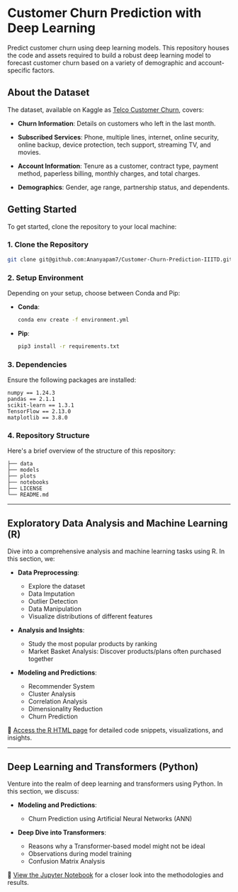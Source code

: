 # Customer Churn Prediction with Deep Learning

Predict customer churn using deep learning models. This repository houses the code and assets required to build a robust deep learning model to forecast customer churn based on a variety of demographic and account-specific factors.

## About the Dataset
The dataset, available on Kaggle as [Telco Customer Churn](https://www.kaggle.com/datasets/blastchar/telco-customer-churn), covers:

- **Churn Information**: Details on customers who left in the last month.
  
- **Subscribed Services**: Phone, multiple lines, internet, online security, online backup, device protection, tech support, streaming TV, and movies.
  
- **Account Information**: Tenure as a customer, contract type, payment method, paperless billing, monthly charges, and total charges.
  
- **Demographics**: Gender, age range, partnership status, and dependents.

## Getting Started

To get started, clone the repository to your local machine:

### 1. Clone the Repository

```bash
git clone git@github.com:Ananyapam7/Customer-Churn-Prediction-IIITD.git && cd Customer-Churn-Prediction-IIITD
```

### 2. Setup Environment
Depending on your setup, choose between Conda and Pip:

- **Conda**: 
    ```bash
    conda env create -f environment.yml
    ```

- **Pip**: 
    ```bash
    pip3 install -r requirements.txt
    ```

### 3. Dependencies
Ensure the following packages are installed:

```
numpy == 1.24.3
pandas == 2.1.1
scikit-learn == 1.3.1
TensorFlow == 2.13.0
matplotlib == 3.8.0
```

### 4. Repository Structure

Here's a brief overview of the structure of this repository:

```
├── data
├── models              
├── plots
├── notebooks                                       
├── LICENSE
└── README.md
```

---

## Exploratory Data Analysis and Machine Learning (R)

Dive into a comprehensive analysis and machine learning tasks using R. In this section, we:

- **Data Preprocessing**:
  - Explore the dataset
  - Data Imputation
  - Outlier Detection
  - Data Manipulation
  - Visualize distributions of different features
  
- **Analysis and Insights**:
  - Study the most popular products by ranking
  - Market Basket Analysis: Discover products/plans often purchased together
  
- **Modeling and Predictions**:
  - Recommender System
  - Cluster Analysis
  - Correlation Analysis
  - Dimensionality Reduction
  - Churn Prediction

🔗 [Access the R HTML page](https://students.iiserkol.ac.in/~ad18ms075/notebooks/notebook-eda.html) for detailed code snippets, visualizations, and insights.

---

## Deep Learning and Transformers (Python)

Venture into the realm of deep learning and transformers using Python. In this section, we discuss:

- **Modeling and Predictions**:
  - Churn Prediction using Artificial Neural Networks (ANN)
  
- **Deep Dive into Transformers**:
  - Reasons why a Transformer-based model might not be ideal
  - Observations during model training
  - Confusion Matrix Analysis

🔗 [View the Jupyter Notebook](https://students.iiserkol.ac.in/~ad18ms075/notebooks/notebook-deep-learning.html) for a closer look into the methodologies and results.
